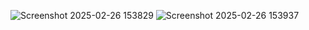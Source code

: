 ![Screenshot 2025-02-26 153829](https://github.com/user-attachments/assets/9afdb48a-e105-44bc-b0fa-31fe6970e14f)
![Screenshot 2025-02-26 153937](https://github.com/user-attachments/assets/77955017-2714-4f71-bcc5-17e50856acaf)
